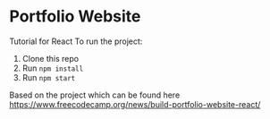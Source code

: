 # Portfolio Website

Tutorial for React
To run the project:

1. Clone this repo
2. Run `npm install`
3. Run `npm start`

Based on the project which can be found here https://www.freecodecamp.org/news/build-portfolio-website-react/
